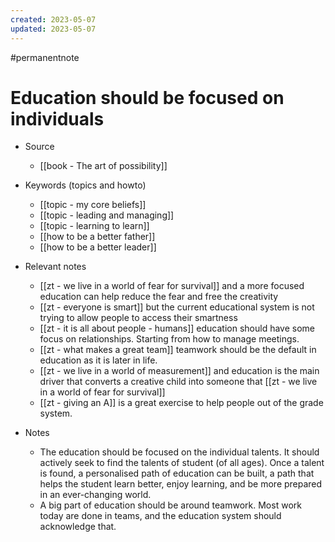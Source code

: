 ```yaml
---
created: 2023-05-07
updated: 2023-05-07
---
```

#permanentnote

# Education should be focused on individuals

- Source
	- [[book - The art of possibility]]

- Keywords (topics and howto)
	- [[topic - my core beliefs]]
	- [[topic - leading and managing]]
	- [[topic - learning to learn]]
	- [[how to be a better father]]
	- [[how to be a better leader]]
	
- Relevant notes
	- [[zt - we live in a world of fear for survival]] and a more focused education can help reduce the fear and free the creativity
	- [[zt - everyone is smart]] but the current educational system is not trying to allow people to access their smartness
	- [[zt - it is all about people - humans]] education should have some focus on relationships. Starting from how to manage meetings.
	- [[zt - what makes a great team]] teamwork should be the default in education as it is later in life.
	- [[zt - we live in a world of measurement]] and education is the main driver that converts a creative child into someone that [[zt - we live in a world of fear for survival]]
	- [[zt - giving an A]] is a great exercise to help people out of the grade system.

- Notes
	- The education should be focused on the individual talents. It should actively seek to find the talents of student (of all ages). Once a talent is found, a personalised path of education can be built, a path that helps the student learn better, enjoy learning, and be more prepared in an ever-changing world.  
	- A big part of education should be around teamwork. Most work today are done in teams, and the education system should acknowledge that.